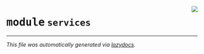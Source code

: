 <!-- markdownlint-disable -->

<a href="../vathos/services/__init__.py#L0"><img align="right" style="float:right;" src="https://img.shields.io/badge/-source-cccccc?style=flat-square"></a>

# <kbd>module</kbd> `services`








---

_This file was automatically generated via [lazydocs](https://github.com/ml-tooling/lazydocs)._
